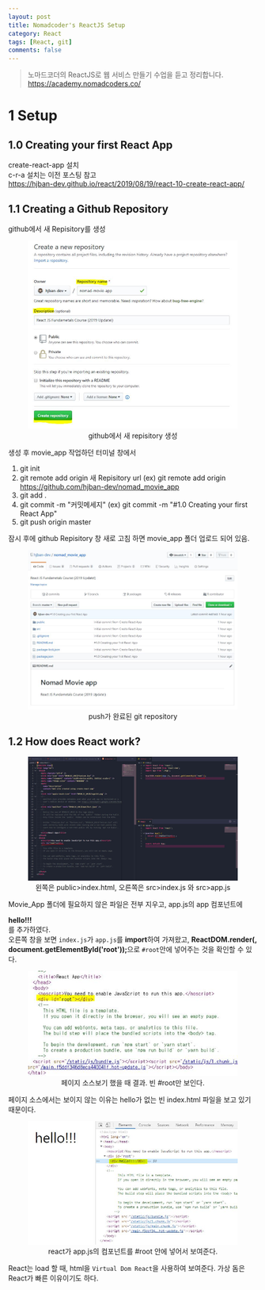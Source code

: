 ```yaml
---
layout: post
title: Nomadcoder's ReactJS Setup
category: React
tags: [React, git]
comments: false
---
```


> 노마드코더의 ReactJS로 웹 서비스 만들기 수업을 듣고 정리합니다. <https://academy.nomadcoders.co/>

# 1 Setup

## 1.0 Creating your first React App

create-react-app 설치  
c-r-a 설치는 이전 포스팅 참고  
<https://hjban-dev.github.io/react/2019/08/19/react-10-create-react-app/> 

## 1.1 Creating a Github Repository

github에서 새 Repisitory를 생성

<center>
<figure>
<img src="/assets/post-img/react/nomad_react_1-1.jpg" alt="">
<figcaption>github에서 새 repisitory 생성</figcaption>
</figure>
</center>

생성 후 movie_app 작업하던 터미널 창에서

1. git init
2. git remote add origin 새 Repisitory url (ex) git remote add origin https://github.com/hjban-dev/nomad_movie_app
3. git add .
4. git commit -m "커밋메세지" (ex) git commit -m "#1.0 Creating your first React App"
5. git push origin master

잠시 후에 github Repisitory 창 새로 고침 하면 movie_app 폴더 업로드 되어 있음.

<center>
<figure>
<img src="/assets/post-img/react/nomad_react_2.jpg" alt="">
<figcaption>push가 완료된 git repository</figcaption>
</figure>
</center>

## 1.2 How does React work?

<center>
<figure>
<img src="/assets/post-img/react/nomad_react_4.jpg" alt="">
<figcaption>왼쪽은 public>index.html, 오른쪽은 src>index.js 와 src>app.js</figcaption>
</figure>
</center>

Movie_App 폴더에 필요하지 않은 파일은 전부 지우고, app.js의 app 컴포넌트에 <strong><div>hello!!!</div></strong>를 추가하였다.  
오른쪽 창을 보면 `index.js`가 `app.js`를 **import**하여 가져왔고, <strong>ReactDOM.render(<App />, document.getElementById('root'));</strong>으로 `#root`안에 넣어주는 것을 확인할 수 있다. 

<center>
<figure>
<img src="/assets/post-img/react/nomad_react_3_1.jpg" alt="">
<figcaption>페이지 소스보기 했을 때 결과. 빈 #root만 보인다.</figcaption>
</figure>
</center>

페이지 소스에서는 보이지 않는 이유는 hello가 없는 빈 index.html 파일을 보고 있기 때문이다. 

<center>
<figure>
<img src="/assets/post-img/react/nomad_react_3.jpg" alt="">
<figcaption>react가 app.js의 컴포넌트를 #root 안에 넣어서 보여준다.</figcaption>
</figure>
</center>

React는 load 할 때, html을 `Virtual Dom React`을 사용하여 보여준다. 가상 돔은 React가 빠른 이유이기도 하다.
